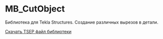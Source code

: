 # MB_CutObject
Библиотека для Tekla Structures. Создание различных вырезов в детали.

[Скачать TSEP файл библиотеки](https://github.com/MagicalBlade/MB_CutObject/releases/download/1.0/MB_CutObject_1.0.tsep)
